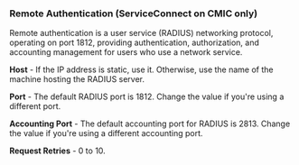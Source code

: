 ### Remote Authentication (ServiceConnect on CMIC only)

Remote authentication is a user service (RADIUS) networking protocol, operating on port 1812, providing authentication, authorization, and accounting management for users who use a network service.

**Host** - If the IP address is static, use it. Otherwise, use the name of the machine hosting the RADIUS server.

**Port** - The default RADIUS port is 1812. Change the value if you're using a different port.

**Accounting Port** - The default accounting port for RADIUS is 2813. Change the value if you're using a different accounting port.

**Request Retries** - 0 to 10.
